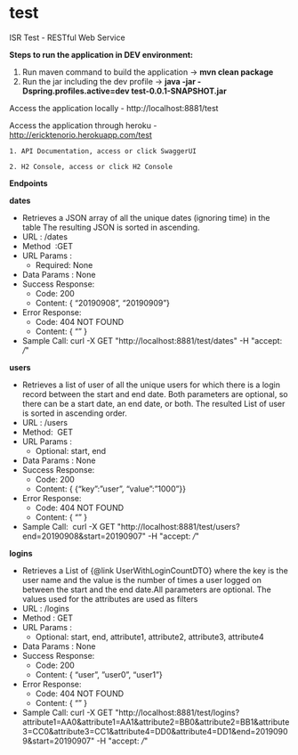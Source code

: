 # test
ISR Test - RESTful Web Service

<b>Steps to run the application in DEV environment:</b>
1. Run maven command to build the application -> <b>mvn clean package</b>
2. Run the jar including the dev profile -> <b>java -jar -Dspring.profiles.active=dev test-0.0.1-SNAPSHOT.jar</b>

Access the application locally - http://localhost:8881/test

Access the application through heroku - http://ericktenorio.herokuapp.com/test

	1. API Documentation, access or click SwaggerUI
	
	2. H2 Console, access or click H2 Console
	
<b>Endpoints</b>
	
<b>dates</b>
* Retrieves a JSON array of all the unique dates (ignoring time) in the table The resulting JSON is sorted in ascending.
* URL : /dates
* Method  :GET
* URL Params :
	* Required: None
* Data Params : None
* Success Response:
    * Code: 200 
    * Content: { “20190908”, “20190909”}
* Error Response:
    * Code: 404 NOT FOUND 
    * Content: { “” }
* Sample Call: curl -X GET "http://localhost:8881/test/dates" -H "accept: */*"

<b>users</b>
* Retrieves a list of user of all the unique users for which there is a login record between the start and end date. Both parameters are optional, so there can be a start date, an end date, or both. The resulted List of user is sorted in ascending order.
* URL : /users
* Method:  GET
* URL Params :
	* Optional: start, end
* Data Params : None
* Success Response:
    * Code: 200 
    * Content: { {“key”:”user”, “value”:”1000”}}
* Error Response:
    * Code: 404 NOT FOUND 
    * Content: { “” }
* Sample Call:  curl -X GET "http://localhost:8881/test/users?end=20190908&start=20190907" -H "accept: */*"

<b>logins</b> 
* Retrieves a List of {@link UserWithLoginCountDTO} where the key is the user name and the value is the number of times a user logged on between the start and the end date.All parameters are optional. The values used for the attributes are used as filters
* URL : /logins
* Method : GET
* URL Params : 
	* Optional: start, end, attribute1, attribute2, attribute3, attribute4
* Data Params : None
* Success Response:
    * Code: 200 
    * Content: { “user”, ”user0”, “user1”}
* Error Response:
    * Code: 404 NOT FOUND 
    * Content: { “” }
* Sample Call: curl -X GET "http://localhost:8881/test/logins?attribute1=AA0&attribute1=AA1&attribute2=BB0&attribute2=BB1&attribute3=CC0&attribute3=CC1&attribute4=DD0&attribute4=DD1&end=20190909&start=20190907" -H "accept: */*"

